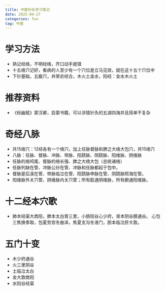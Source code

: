 ```yaml
---
title: 中医针灸学习笔记
date: 2025-04-27
categories: fun
tag: 中医
---
```



# 学习方法
- 熟记经络，不明经络，开口动手就错
- 十五络穴记好，看病的人至少有一个穴位是立马见效，就在这十五个穴位中
- 下针基础，五腧穴，井荣俞经合，木火土金水，阳经：金水木火土

# 推荐资料
- 《标幽赋》窦汉卿，启蒙书籍，可以涉猎针灸的五湖四海并且简单不复杂

# 奇经八脉
- 共15络穴：12经各有一个络穴，加上任脉督脉和脾之大络大包穴，共15络穴
- 八脉：任脉、督脉、冲脉、带脉、阳跷脉、阴跷脉、阳维脉、阴维脉
- 任脉的络鸠尾、督脉的络长强、脾之大络大包（总统诸络）
- 任脉列缺在管、冲脉公孙在管、冲脉和任脉都起于包中。
- 督脉是后溪在管、带脉临泣在管、阳跷脉申脉在管、阴跷脉照海在管。
- 阳维脉外关穴管、阴维脉内关穴管；所有脏通阴维脉，所有腑通阳维脉。

# 十二经本穴歌
- 肺本经渠大商阳，脾本太白胃三里，小肠阳谷心少府，肾本阴谷膀通谷。
心包三焦换季取，包夏劳宫冬曲泽，焦夏支沟冬液门，胆本临泣肝大敦。

# 五门十变
- 木少府通谷
- 火三里阴谷
- 土临泣太白
- 金大敦商阳
- 水阳谷经渠
